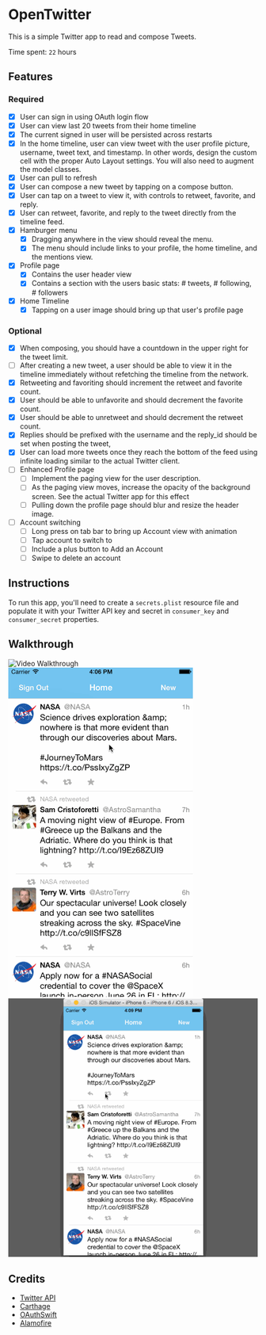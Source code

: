 # OpenTwitter

This is a simple Twitter app to read and compose Tweets.

Time spent: `22` hours

## Features

### Required

- [x] User can sign in using OAuth login flow
- [x] User can view last 20 tweets from their home timeline
- [x] The current signed in user will be persisted across restarts
- [x] In the home timeline, user can view tweet with the user profile picture, username, tweet text, and timestamp.  In other words, design the custom cell with the proper Auto Layout settings.  You will also need to augment the model classes.
- [x] User can pull to refresh
- [x] User can compose a new tweet by tapping on a compose button.
- [x] User can tap on a tweet to view it, with controls to retweet, favorite, and reply.
- [x] User can retweet, favorite, and reply to the tweet directly from the timeline feed.
- [x] Hamburger menu
  - [x] Dragging anywhere in the view should reveal the menu.
  - [x] The menu should include links to your profile, the home timeline, and the mentions view.
- [x] Profile page
  - [x] Contains the user header view
  - [x] Contains a section with the users basic stats: # tweets, # following, # followers
- [x] Home Timeline
  - [x] Tapping on a user image should bring up that user's profile page

### Optional

- [x] When composing, you should have a countdown in the upper right for the tweet limit.
- [ ] After creating a new tweet, a user should be able to view it in the timeline immediately without refetching the timeline from the network.
- [x] Retweeting and favoriting should increment the retweet and favorite count.
- [x] User should be able to unfavorite and should decrement the favorite count.
- [x] User should be able to unretweet and should decrement the retweet count.
- [x] Replies should be prefixed with the username and the reply_id should be set when posting the tweet,
- [x] User can load more tweets once they reach the bottom of the feed using infinite loading similar to the actual Twitter client.
- [ ] Enhanced Profile page
  - [ ] Implement the paging view for the user description.
  - [ ] As the paging view moves, increase the opacity of the background screen. See the actual Twitter app for this effect
  - [ ] Pulling down the profile page should blur and resize the header image.
- [ ] Account switching
  - [ ] Long press on tab bar to bring up Account view with animation
  - [ ] Tap account to switch to
  - [ ] Include a plus button to Add an Account
  - [ ] Swipe to delete an account

## Instructions

To run this app, you'll need to create a `secrets.plist` resource file and populate it with your Twitter API key and secret in `consumer_key` and `consumer_secret` properties.

## Walkthrough

![Video Walkthrough](demo.gif)
![Video Walkthrough](demo2.gif)
![Video Walkthrough](demo3.gif)

## Credits
* [Twitter API](https://dev.twitter.com/rest/public)
* [Carthage](https://github.com/Carthage/Carthage)
* [OAuthSwift](https://github.com/dongri/OAuthSwift)
* [Alamofire](https://github.com/Alamofire/Alamofire)
